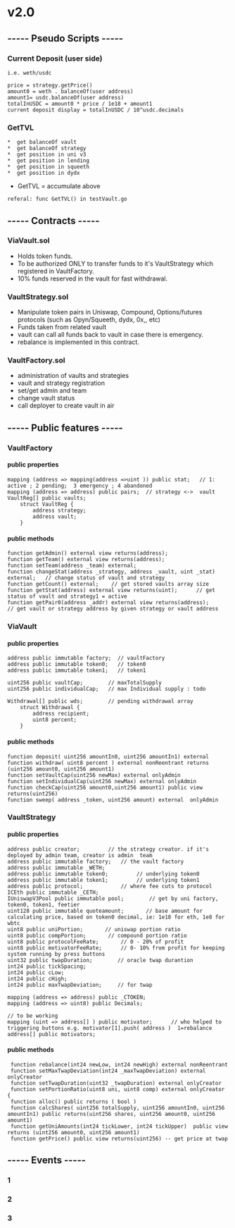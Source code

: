 # v2.0

## ----- Pseudo Scripts ----- 

### Current Deposit  (user side)
	i.e. weth/usdc
	
	price = strategy.getPrice()
	amount0 = weth . balanceOf(user address)
	amount1= usdc.balanceOf(user address)
	totalInUSDC = amount0 * price / 1e18 + amount1
	current deposit display = totalInUSDC / 10^usdc.decimals

### GetTVL  
	*  get balanceOf vault
	*  get balanceOf strategy
	*  get position in uni v3   
	*  get position in lending
	*  get position in squeeth
	*  get position in dydx
	
*  GetTVL = accumulate above 
	
`referal: func GetTVL() in testVault.go`
	
		
## ----- Contracts ----- 
### ViaVault.sol

* Holds token funds. 
* To be authorized ONLY to transfer funds to it's VaultStrategy which registered in VaultFactory. 
* 10% funds reserved in the vault for fast withdrawal.
	 
### VaultStrategy.sol
* Manipulate token pairs in Uniswap, Compound, Options/futures protocols (such as Opyn/Squeeth, dydx, 0x,, etc) 
* Funds taken from related vault
* vault can call all funds back to vault in case there is emergency.
* rebalance is implemented in this contract.
	 
### VaultFactory.sol
* administration of vaults and strategies
* vault and strategy registration
* set/get admin and team 
* change vault status
* call deployer to create vault in air
	
## ----- Public features ----- 
### VaultFactory
#### public properties

	mapping (address => mapping(address =>uint )) public stat;   // 1: active ; 2 pending;  3 emergency ; 4 abandoned     
    mapping (address => address) public pairs;	// strategy <->  vault   
    VaultReg[] public vaults;
	    struct VaultReg {
	    	address strategy;
			address vault;
	    }

    

#### public methods
    function getAdmin() external view returns(address);
    function getTeam() external view returns(address);
    function setTeam(address _team) external;
  	function changeStat(address _strategy, address _vault, uint _stat) external;   // change status of vault and strategy
	function getCount() external; 	 // get stored vaults array size
	function getStat(address) external view returns(uint);		// get status of vault and strategy1 = active
	function getPair0(address _addr) external view returns(address);		// get vault or strategy address by given strategy or vault address


### ViaVault 
#### public properties
   
    address public immutable factory;  // vaultFactory 
    address public immutable token0;   // token0
	address public immutable token1;   // token1

	uint256 public vaultCap;		// maxTotalSupply
	uint256 public individualCap;	// max Individual supply : todo

	Withdrawal[] public wds; 		// pending withdrawal array
		struct Withdrawal {
			address recipient;
			uint8 percent;
		}

	
#### public methods

	function deposit( uint256 amountIn0, uint256 amountIn1) external
	function withdraw( uint8 percent ) external nonReentrant returns (uint256 amount0, uint256 amount1)
	function setVaultCap(uint256 newMax) external onlyAdmin
	function setIndividualCap(uint256 newMax) external onlyAdmin
	function checkCap(uint256 amount0,uint256 amount1) public view returns(uint256)
	function sweep( address _token, uint256 amount) external  onlyAdmin
	
### VaultStrategy 
#### public properties
	address public creator;			// the strategy creator. if it's deployed by admin team, creator is admin  team
	address public immutable factory;	// the vault factory
	address public immutable _WETH;
    address public immutable token0;         // underlying token0
    address public immutable token1;         // underlying token1
	address public protocol;			// where fee cuts to protocol 
	ICEth public immutable _CETH;
    IUniswapV3Pool public immutable pool;        // get by uni factory, token0, token1, feetier
    uint128 public immutable quoteamount;  		// base amount for calculating price, based on token0 decimal, ie: 1e18 for eth, 1e8 for wbtc
    uint8 public uniPortion;       // uniswap portion ratio
    uint8 public compPortion;       // compound portion ratio
    uint8 public protocolFeeRate;		// 0 - 20% of profit
	uint8 public motivatorFeeRate;		// 0- 10% from profit for keeping system running by press buttons
	uint32 public twapDuration;        // oracle twap durantion
    int24 public tickSpacing;
    int24 public cLow;
    int24 public cHigh;
    int24 public maxTwapDeviation;     // for twap     

    mapping (address => address) public _CTOKEN;
	mapping (address => uint8) public Decimals;

	// to be working
    mapping (uint => address[] ) public motivator;		// who helped to triggering buttons e.g. motivator[1].push( address )  1=rebalance
	address[] public motivators;			
	
#### public methods
	 function rebalance(int24 newLow, int24 newHigh) external nonReentrant
	 function setMaxTwapDeviation(int24 _maxTwapDeviation) external onlyCreator
	 function setTwapDuration(uint32 _twapDuration) external onlyCreator
     function setPortionRatio(uint8 uni, uint8 comp) external onlyCreator {
	 function alloc() public returns ( bool )
	 function calcShares( uint256 totalSupply, uint256 amountIn0, uint256 amountIn1) public returns(uint256 shares, uint256 amount0, uint256 amount1)
	 function getUniAmounts(int24 tickLower, int24 tickUpper)  public view returns (uint256 amount0, uint256 amount1) 
	 function getPrice() public view returns(uint256) -- get price at twap




## ----- Events ----- 
### 1
### 2
### 3

